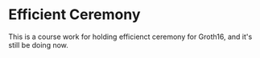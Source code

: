# Efficient Ceremony

This is a course work for holding efficienct ceremony for Groth16, and it's still be doing now.
